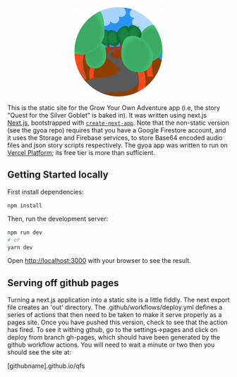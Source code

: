 
<p align="center">
    <img src="logo.png" alt="logo"/>
</p>

This is the static site for the Grow Your Own Adventure app (i.e, the story "Quest for the Silver Goblet" is baked in).  It was written using next.js [Next.js](https://nextjs.org/), bootstrapped with [`create-next-app`](https://github.com/vercel/next.js/tree/canary/packages/create-next-app).  Note that the non-static version (see the gyoa repo) requires that you have a Google Firestore account, and it uses the Storage and Firebase services, to store Base64 encoded audio files and json story scripts respectively.  The gyoa app was written to run on [Vercel Platform](https://vercel.com/new?utm_medium=default-template&filter=next.js&utm_source=create-next-app&utm_campaign=create-next-app-readme); its free tier is more than sufficient.

## Getting Started locally

First install dependencies:

```
npm install
```

Then, run the development server:

```bash
npm run dev
# or
yarn dev
```

Open [http://localhost:3000](http://localhost:3000) with your browser to see the result.

## Serving off github pages

Turning a next.js application into a static site is a little fiddly.  The next export file creates an 'out' directory.  The .github/workflows/deploy.yml defines a series of actions that then need to be taken to make it serve properly as a pages site.  Once you have pushed this version, check to see that the action has fired.  To see it withing gthub, go to the settings->pages and click on deploy from branch gh-pages, which should have been generated by the github workflow actions.  You will need to wait a minute or two then you should see the site at:

[githubname].github.io/qfs